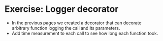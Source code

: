 # Exercise: Logger decorator

* In the previous pages we created a decorator that can decorate arbitrary function logging the call and its parameters.
* Add time measurement to each call to see how long each function took.



